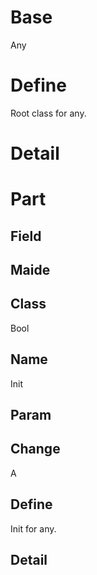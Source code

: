 # Base
<c m="System.Infra:0.00.00" n="Any">Any</c>

# Define
Root class for any.
# Detail

# Part
## Field

## Maide
## Class
<c m="System.Infra:0.00.00" n="Bool">Bool</c>
## Name
Init
## Param
## Change
A
## Define
Init for any.
## Detail 